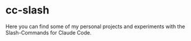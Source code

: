 # cc-slash

Here you can find some of my personal projects and experiments with the Slash-Commands for Claude Code.